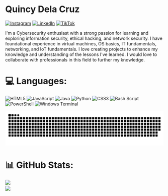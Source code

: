 # Quincy Dela Cruz
[![Instagram](https://img.shields.io/badge/Instagram-%23E4405F.svg?logo=Instagram&logoColor=white)](https://instagram.com/vocxen_) [![LinkedIn](https://img.shields.io/badge/LinkedIn-%230077B5.svg?logo=linkedin&logoColor=white)](https://linkedin.com/in/quincy-dela-cruz-b0677b311?) [![TikTok](https://img.shields.io/badge/TikTok-%23000000.svg?logo=TikTok&logoColor=white)](https://tiktok.com/@.unavailable_0) 

I'm a Cybersecurity enthusiast with a strong passion for learning and exploring information security, ethical hacking, and network security. I have foundational experience in virtual machines, OS basics, IT fundamentals, networking, and IoT fundamentals. I love creating projects to enhance my knowledge and understanding of the lessons I've learned. I would love to collaborate with professionals in this field to further my knowledge.



# 💻 Languages:
![HTML5](https://img.shields.io/badge/html5-%23E34F26.svg?style=for-the-badge&logo=html5&logoColor=white) ![JavaScript](https://img.shields.io/badge/javascript-%23323330.svg?style=for-the-badge&logo=javascript&logoColor=%23F7DF1E) ![Java](https://img.shields.io/badge/java-%23ED8B00.svg?style=for-the-badge&logo=openjdk&logoColor=white) ![Python](https://img.shields.io/badge/python-3670A0?style=for-the-badge&logo=python&logoColor=ffdd54) ![CSS3](https://img.shields.io/badge/css3-%231572B6.svg?style=for-the-badge&logo=css3&logoColor=white) ![Bash Script](https://img.shields.io/badge/bash_script-%23121011.svg?style=for-the-badge&logo=gnu-bash&logoColor=white) ![PowerShell](https://img.shields.io/badge/PowerShell-%235391FE.svg?style=for-the-badge&logo=powershell&logoColor=white) ![Windows Terminal](https://img.shields.io/badge/Windows%20Terminal-%234D4D4D.svg?style=for-the-badge&logo=windows-terminal&logoColor=white)

<div align="center">
  <picture>
    <source media="(prefers-color-scheme: dark)" srcset="https://raw.githubusercontent.com/platane/platane/output/github-contribution-grid-snake-dark.svg">
    <source media="(prefers-color-scheme: light)" srcset="https://raw.githubusercontent.com/platane/platane/output/github-contribution-grid-snake.svg">
    <img alt="github contribution grid snake animation" src="https://raw.githubusercontent.com/platane/platane/output/github-contribution-grid-snake.svg">
  </picture>
</div>

# 📊 GitHub Stats:
![](https://github-readme-stats.vercel.app/api?username=VocXen-Cybs&theme=nightowl&hide_border=false&include_all_commits=false&count_private=false)<br/>
![](https://github-readme-streak-stats.herokuapp.com/?user=VocXen-Cybs&theme=nightowl&hide_border=false)<br/>



<!-- Proudly created with GPRM ( https://gprm.itsvg.in ) -->

